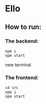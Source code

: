 # Ello

## How to run:
### The backend:
```cd server
npm i
npm start
```
new terminal
### The frontend:
```
cd src
npm i 
npm start
